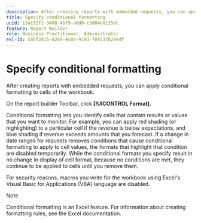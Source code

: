 ```yaml
---
description: After creating reports with embedded requests, you can apply conditional formatting to cells of the workbook.
title: Specify conditional formatting
uuid: 13ac12f1-3498-4bf9-a6d0-c5d84e0125dc
feature: Report Builder
role: Business Practitioner, Administrator
exl-id: 5a5f2415-8269-4c8a-9193-784537b29edf
---
```

# Specify conditional formatting

After creating reports with embedded requests, you can apply conditional formatting to cells of the workbook.

On the report builder Toolbar, click **[!UICONTROL Format]**.

Conditional formatting lets you identify cells that contain results or values that you want to monitor. For example, you can apply red shading (or highlighting) to a particular cell if the revenue is below expectations, and blue shading if revenue exceeds amounts that you forecast. If a change in date ranges for requests removes conditions that cause conditional formatting to apply to cell values, the formats that highlight that condition are disabled temporarily. While the conditional formats you specify result in no change in display of cell format, because no conditions are met, they continue to be applied to cells until you remove them.

For security reasons, macros you write for the workbook using Excel's Visual Basic for Applications (VBA) language are disabled.

>[!NOTE]
>
>Conditional formatting is an Excel feature. For information about creating formatting rules, see the Excel documentation.
